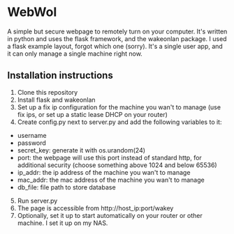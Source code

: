 # WebWol
A simple but secure webpage to remotely turn on your computer. It's written in python and uses the flask framework, and the wakeonlan package. I used a flask example layout, forgot which one (sorry).
It's a single user app, and it can only manage a single machine right now.

## Installation instructions
1. Clone this repository
2. Install flask and wakeonlan
3. Set up a fix ip configuration for the machine you wan't to manage (use fix ips, or set up a static lease DHCP on your router)
4. Create config.py next to server.py and add the following variables to it:
  * username
  * password
  * secret_key: generate it with os.urandom(24)
  * port: the webpage will use this port instead of standard http, for additional security (choose something above 1024 and below 65536)
  * ip_addr: the ip address of the machine you wan't to manage
  * mac_addr: the mac address of the machine you wan't to manage
  * db_file: file path to store database
5. Run server.py
6. The page is accessible from http://host_ip:port/wakey
7. Optionally, set it up to start automatically on your router or other machine. I set it up on my NAS.
